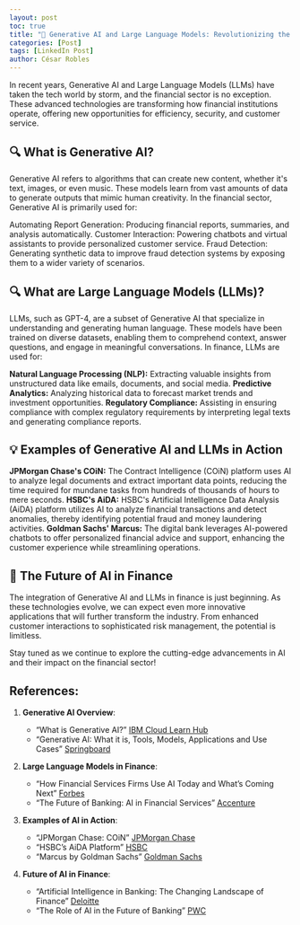 ```yaml
---
layout: post
toc: true
title: "🌟 Generative AI and Large Language Models: Revolutionizing the Financial Sector 🌟"
categories: [Post]
tags: [LinkedIn Post]
author: César Robles
---
```

In recent years, Generative AI and Large Language Models (LLMs) have taken the tech world by storm, and the financial sector is no exception. These advanced technologies are transforming how financial institutions operate, offering new opportunities for efficiency, security, and customer service.

## 🔍 What is Generative AI?
Generative AI refers to algorithms that can create new content, whether it's text, images, or even music. These models learn from vast amounts of data to generate outputs that mimic human creativity. In the financial sector, Generative AI is primarily used for:

Automating Report Generation: Producing financial reports, summaries, and analysis automatically.
Customer Interaction: Powering chatbots and virtual assistants to provide personalized customer service.
Fraud Detection: Generating synthetic data to improve fraud detection systems by exposing them to a wider variety of scenarios.

## 🔍 What are Large Language Models (LLMs)?
LLMs, such as GPT-4, are a subset of Generative AI that specialize in understanding and generating human language. These models have been trained on diverse datasets, enabling them to comprehend context, answer questions, and engage in meaningful conversations. In finance, LLMs are used for:

**Natural Language Processing (NLP):** Extracting valuable insights from unstructured data like emails, documents, and social media.
**Predictive Analytics:** Analyzing historical data to forecast market trends and investment opportunities.
**Regulatory Compliance:** Assisting in ensuring compliance with complex regulatory requirements by interpreting legal texts and generating compliance reports.

## 💡 Examples of Generative AI and LLMs in Action
**JPMorgan Chase's COiN:** The Contract Intelligence (COiN) platform uses AI to analyze legal documents and extract important data points, reducing the time required for mundane tasks from hundreds of thousands of hours to mere seconds.
**HSBC's AiDA:** HSBC's Artificial Intelligence Data Analysis (AiDA) platform utilizes AI to analyze financial transactions and detect anomalies, thereby identifying potential fraud and money laundering activities.
**Goldman Sachs' Marcus:** The digital bank leverages AI-powered chatbots to offer personalized financial advice and support, enhancing the customer experience while streamlining operations.

## 🚀 The Future of AI in Finance
The integration of Generative AI and LLMs in finance is just beginning. As these technologies evolve, we can expect even more innovative applications that will further transform the industry. From enhanced customer interactions to sophisticated risk management, the potential is limitless.

Stay tuned as we continue to explore the cutting-edge advancements in AI and their impact on the financial sector!

## References:
1. **Generative AI Overview**:
   - “What is Generative AI?” [IBM Cloud Learn Hub](https://www.ibm.com/cloud/learn/generative-ai)
   - “Generative AI: What it is, Tools, Models, Applications and Use Cases” [Springboard](https://www.springboard.com/blog/ai-machine-learning/generative-ai/)

2. **Large Language Models in Finance**:
   - “How Financial Services Firms Use AI Today and What’s Coming Next” [Forbes](https://www.forbes.com/sites/forbestechcouncil/2022/01/31/how-financial-services-firms-use-ai-today-and-whats-coming-next/)
   - “The Future of Banking: AI in Financial Services” [Accenture](https://www.accenture.com/us-en/insights/banking/artificial-intelligence)

3. **Examples of AI in Action**:
   - “JPMorgan Chase: COiN” [JPMorgan Chase](https://www.jpmorganchase.com/news-stories/jpmorgan-chase-applies-machine-learning-techniques-to-analyze-legal-documents)
   - “HSBC’s AiDA Platform” [HSBC](https://www.hsbc.com/who-we-are/our-stories/how-ai-is-keeping-customers-safe)
   - “Marcus by Goldman Sachs” [Goldman Sachs](https://www.marcus.com/us/en)

4. **Future of AI in Finance**:
   - “Artificial Intelligence in Banking: The Changing Landscape of Finance” [Deloitte](https://www2.deloitte.com/us/en/insights/industry/financial-services/artificial-intelligence-in-banking.html)
   - “The Role of AI in the Future of Banking” [PWC](https://www.pwc.com/gx/en/financial-services/assets/pdf/how-ai-is-changing-the-fs-industry.pdf)

